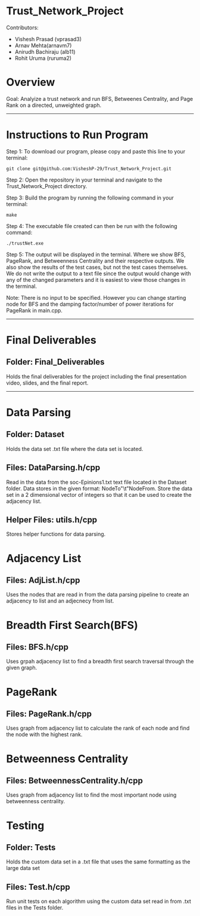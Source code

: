 # Trust_Network_Project
Contributors:
* Vishesh Prasad (vprasad3)
* Arnav Mehta(arnavm7)
* Anirudh Bachiraju (alb11)
* Rohit Uruma (ruruma2)

# Overview
Goal: Analyize a trust network and run BFS, Betweenes Centrality, and Page Rank on a directed, unweighted graph.
- - - -
# Instructions to Run Program
Step 1: To download our program, please copy and paste this line to your terminal:

```
git clone git@github.com:VisheshP-29/Trust_Network_Project.git
``` 
Step 2: Open the repository in your terminal and navigate to the Trust_Network_Project directory.

Step 3: Build the program by running the following command in your terminal:
```
make
```
Step 4: The executable file created can then be run with the following command:
```
./trustNet.exe 
```
Step 5: The output will be displayed in the terminal. Where we show BFS, PageRank, and Betweenness Centrality and their respective outputs. We also show the results of the test cases, but not the test cases themselves. We do not write the output to a text file since the output would change with any of the changed parameters and it is easiest to view those changes in the terminal.

Note: There is no input to be specified. However you can change starting node for BFS and the damping factor/number of power iterations for PageRank in main.cpp.
- - - -
# Final Deliverables
## Folder: Final_Deliverables
Holds the final deliverables for the project including the final presentation video, slides, and the final report.
- - - -
# Data Parsing
## Folder: Dataset
Holds the data set .txt file where the data set is located.
## Files: DataParsing.h/cpp
Read in the data from the soc-Epinions1.txt text file located in the Dataset folder. Data stores in the given format: NodeTo"\t"NodeFrom. Store the data set in a 2 dimensional vector of integers so that it can be used to create the adjacency list.
## Helper Files: utils.h/cpp
Stores helper functions for data parsing.
# Adjacency List
## Files: AdjList.h/cpp
Uses the nodes that are read in from the data parsing pipeline to create an adjacency to list and an adjecnecy from list.

# Breadth First Search(BFS)
## Files: BFS.h/cpp
Uses grpah adjacency list to find a breadth first search traversal through the given graph.

# PageRank
## Files: PageRank.h/cpp
Uses graph from adjacency list to calculate the rank of each node and find the node with the highest rank.

# Betweenness Centrality
## Files: BetweennessCentrality.h/cpp
Uses graph from adjacency list to find the most important node using betweenness centrality.

# Testing
## Folder: Tests
Holds the custom data set in a .txt file that uses the same formatting as the large data set
## Files: Test.h/cpp
Run unit tests on each algorithm using the custom data set read in from .txt files in the Tests folder.
